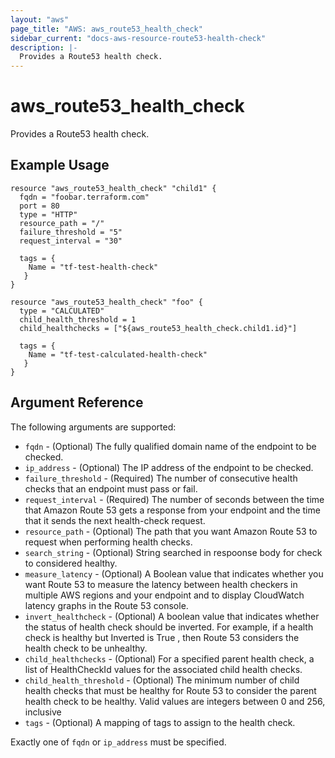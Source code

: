 ```yaml
---
layout: "aws"
page_title: "AWS: aws_route53_health_check"
sidebar_current: "docs-aws-resource-route53-health-check"
description: |-
  Provides a Route53 health check.
---
```

# aws\_route53\_health\_check

Provides a Route53 health check.

## Example Usage

```
resource "aws_route53_health_check" "child1" {
  fqdn = "foobar.terraform.com"
  port = 80
  type = "HTTP"
  resource_path = "/"
  failure_threshold = "5"
  request_interval = "30"

  tags = {
    Name = "tf-test-health-check"
   }
}

resource "aws_route53_health_check" "foo" {
  type = "CALCULATED"
  child_health_threshold = 1
  child_healthchecks = ["${aws_route53_health_check.child1.id}"]

  tags = {
    Name = "tf-test-calculated-health-check"
   }
}
```

## Argument Reference

The following arguments are supported:

* `fqdn` - (Optional) The fully qualified domain name of the endpoint to be checked.
* `ip_address` - (Optional) The IP address of the endpoint to be checked.
* `failure_threshold` - (Required) The number of consecutive health checks that an endpoint must pass or fail.
* `request_interval` - (Required) The number of seconds between the time that Amazon Route 53 gets a response from your endpoint and the time that it sends the next health-check request.
* `resource_path` - (Optional) The path that you want Amazon Route 53 to request when performing health checks.
* `search_string` - (Optional) String searched in respoonse body for check to considered healthy.
* `measure_latency` - (Optional) A Boolean value that indicates whether you want Route 53 to measure the latency between health checkers in multiple AWS regions and your endpoint and to display CloudWatch latency graphs in the Route 53 console.
* `invert_healthcheck` - (Optional) A boolean value that indicates whether the status of health check should be inverted. For example, if a health check is healthy but Inverted is True , then Route 53 considers the health check to be unhealthy.
* `child_healthchecks` - (Optional) For a specified parent health check, a list of HealthCheckId values for the associated child health checks.
* `child_health_threshold` - (Optional) The minimum number of child health checks that must be healthy for Route 53 to consider the parent health check to be healthy. Valid values are integers between 0 and 256, inclusive
* `tags` - (Optional) A mapping of tags to assign to the health check.

Exactly one of `fqdn` or `ip_address` must be specified.


